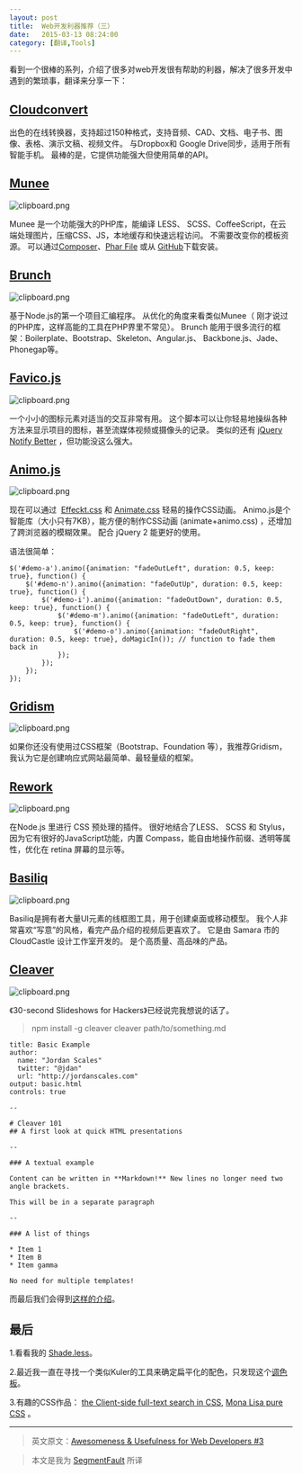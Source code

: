 ```yaml
---
layout: post
title:  Web开发利器推荐（三）
date:   2015-03-13 08:24:00
category: [翻译,Tools]
---
```

看到一个很棒的系列，介绍了很多对web开发很有帮助的利器，解决了很多开发中遇到的繁琐事，翻译来分享一下：

## [Cloudconvert][1]

<!-- ![clipboard.png](http://segmentfault.com/img/bVk27X) -->

出色的在线转换器，支持超过150种格式，支持音频、CAD、文档、电子书、图像、表格、演示文稿、视频文件。 与Dropbox和 Google Drive同步，适用于所有智能手机。 最棒的是，它提供功能强大但使用简单的API。

<!--more-->

## [Munee][2]

![clipboard.png](http://segmentfault.com/img/bVk27Y)

Munee 是一个功能强大的PHP库，能编译 LESS、 SCSS、CoffeeScript，在云端处理图片，压缩CSS、JS，本地缓存和快速远程访问。 不需要改变你的模板资源。 可以通过[Composer][3]、[Phar File][4] 或从 [GitHub][5]下载安装。

## [Brunch][6]

![clipboard.png](http://segmentfault.com/img/bVk272)

基于Node.js的第一个项目汇编程序。 从优化的角度来看类似Munee（ 刚才说过的PHP库，这样高能的工具在PHP界里不常见）。 Brunch 能用于很多流行的框架：Boilerplate、Bootstrap、Skeleton、Angular.js、 Backbone.js、Jade、 Phonegap等。

## [Favico.js][7]

![clipboard.png](http://segmentfault.com/img/bVk28F)

一个小小的图标元素对适当的交互非常有用。 这个脚本可以让你轻易地操纵各种方法来显示项目的图标，甚至流媒体视频或摄像头的记录。 类似的还有  [jQuery Notify Better][8] ，但功能没这么强大。

## [Animo.js][9]

![clipboard.png](http://segmentfault.com/img/bVk28G)

现在可以通过  [Effeckt.css][10] 和 [Animate.css][11] 轻易的操作CSS动画。 Animo.js是个智能库（大小只有7KB），能方便的制作CSS动画 (animate+animo.css) ，还增加了跨浏览器的模糊效果。 配合 jQuery 2 能更好的使用。

语法很简单：

    $('#demo-a').animo({animation: "fadeOutLeft", duration: 0.5, keep: true}, function() {
        $('#demo-n').animo({animation: "fadeOutUp", duration: 0.5, keep: true}, function() {
            $('#demo-i').animo({animation: "fadeOutDown", duration: 0.5, keep: true}, function() {
                $('#demo-m').animo({animation: "fadeOutLeft", duration: 0.5, keep: true}, function() {
                    $('#demo-o').animo({animation: "fadeOutRight", duration: 0.5, keep: true}, doMagicIn()); // function to fade them back in
                });
            });
        });
    });

## [Gridism][12]

![clipboard.png](http://segmentfault.com/img/bVk28K)

如果你还没有使用过CSS框架（Bootstrap、Foundation 等），我推荐Gridism，我认为它是创建响应式网站最简单、最轻量级的框架。

## [Rework][13]

![clipboard.png](http://segmentfault.com/img/bVk28N)

在Node.js 里进行 CSS 预处理的插件。 很好地结合了LESS、 SCSS 和 Stylus，因为它有很好的JavaScript功能，内置 Compass，能自由地操作前缀、透明等属性，优化在 retina 屏幕的显示等。

## [Basiliq][14]

![clipboard.png](http://segmentfault.com/img/bVk276)


Basiliq是拥有者大量UI元素的线框图工具，用于创建桌面或移动模型。 我个人非常喜欢“写意”的风格，看完产品介绍的视频后更喜欢了。 它是由 Samara 市的 CloudCastle 设计工作室开发的。 是个高质量、高品味的产品。

## [Cleaver][15]

![clipboard.png](http://segmentfault.com/img/bVk28P)

《30-second Slideshows for Hackers》已经说完我想说的话了。

> npm install -g cleaver
> cleaver path/to/something.md


    title: Basic Example
    author:
      name: "Jordan Scales"
      twitter: "@jdan"
      url: "http://jordanscales.com"
    output: basic.html
    controls: true

    --

    # Cleaver 101
    ## A first look at quick HTML presentations

    --

    ### A textual example

    Content can be written in **Markdown!** New lines no longer need two angle brackets.

    This will be in a separate paragraph

    --

    ### A list of things

    * Item 1
    * Item B
    * Item gamma

    No need for multiple templates!

而最后我们会得到[这样的介绍][16]。

## 最后

1.看看我的 [Shade.less][17]。

2.最近我一直在寻找一个类似Kuler的工具来确定扁平化的配色，只发现这个[调色板][18]。

3.有趣的CSS作品： [the Client-side full-text search in CSS][19], [Mona Lisa pure CSS][20] 。

---

> 英文原文：[Awesomeness & Usefulness for Web Developers #3][21]

> 本文是我为 [SegmentFault][22] 所译

  [1]: https://cloudconvert.org/
  [2]: http://mun.ee/
  [3]: http://mun.ee/Installating_Munee/With_Composer
  [4]: http://mun.ee/Installating_Munee/Using_Phar_File
  [5]: https://github.com/meenie/munee
  [6]: http://brunch.io/
  [7]: https://github.com/ejci/favico.js
  [8]: http://www.thepetedesign.com/demos/notify_better_demo.html
  [9]: https://github.com/ThrivingKings/animo.js
  [10]: https://github.com/h5bp/Effeckt.css
  [11]: https://github.com/daneden/animate.css
  [12]: http://cobyism.com/gridism/
  [13]: https://github.com/visionmedia/rework
  [14]: http://cloudcastlegroup.com/blog/basiliq
  [15]: https://github.com/jdan/cleaver
  [16]: http://jdan.github.io/cleaver/
  [17]: https://github.com/Pestov/Shade
  [18]: http://flatuicolors.com/
  [19]: http://redotheweb.com/2013/05/15/client-side-full-text-search-in-css.html
  [20]: http://codepen.io/jaysalvat/pen/HaqBf
  [21]: http://ipestov.com/awesomeness-and-usefulness-for-web-developers-3/
  [22]: http://segmentfault.net/blog/news/1190000002594623

